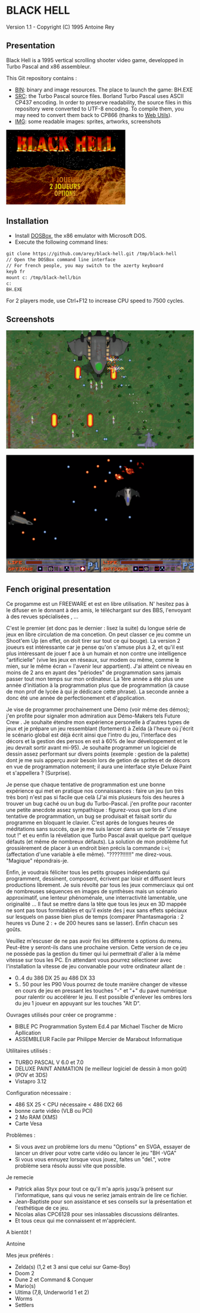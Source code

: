 BLACK HELL
==========
Version 1.1  - Copyright (C) 1995 Antoine Rey



Presentation
------------

Black Hell is a 1995 vertical scrolling shooter video game, developped in Turbo Pascal and x86 assembleur.

This Git repository contains :
 - [BIN](BIN): binary and image resources. The place to launch the game: BH.EXE
 - [SRC](SRC): the Turbo Pascal source files. Borland Turbo Pascal uses ASCII CP437 encoding. 
 In order to preserve readability, the source files in this repository were converted to UTF-8 encoding.
 To compile them, you may need to convert them back to CP866 (thanks to [Web Utils](http://www.webutils.pl/Charset-Converter)).
 - [IMG](IMG): some readable images: sprites, artworks, screenshots
 
 
![Black Hell main menu](IMG/BH01.png?raw=true)


Installation
-------------

- Install [DOSBox](https://www.dosbox.com/), the x86 emulator with Microsoft DOS.
- Execute the following command lines:
```
git clone https://github.com/arey/black-hell.git /tmp/black-hell
// Open the DOSBox command line interface 
// For french people, you may switch to the azerty keyboard
keyb fr
mount c: /tmp/black-hell/bin
c:
BH.EXE
```

For 2 players mode, use Ctrl+F12 to increase CPU speed to 7500 cycles.


Screenshots
-----------

![Solo player mode](IMG/SCREENSHOT1P.png?raw=true)

![2 players mode](IMG/SCREENSHOT2P.png?raw=true)

Fench original presentation
---------------------------

Ce progamme est un FREEWARE et est en libre utilisation.
N' hesitez pas à le difuser en le donnant à des amis, le téléchargant sur des BBS, l'envoyant à des revues spécialisées , ... 

C'est le premier (et donc pas le dernier : lisez la suite) du longue série  de jeux en libre circulation de ma concetion.
On peut classer ce jeu comme un  Shoot'em Up (en effet, on doit tirer sur tout ce qui bouge).
La version 2 joueurs est intéressante car je pense qu'on s'amuse plus à 2, et qu'il est  plus intéressant de jouer f
ace à un humain et non contre une intelligence "artificielle" (vive les jeux en réseaux, sur modem ou même, comme le mien,
sur le même écran = l'avenir leur appartient).
J'ai atteint ce niveau en  moins de 2 ans en ayant des "périodes" de programmation sans jamais passer tout mon temps 
sur mon ordinateur. La 1ère année a été plus une année d'initiation à la programmation plus que de programmation 
(à cause de mon  prof de lycée à qui je dédicace cette phrase). La seconde annèe a donc été  une annèe de perfectionement 
et d'application.

Je vise de programmer prochainement une Démo (voir même des démos); j'en profite pour signaler mon admiration aux 
Démo-Makers tels Future Crew . 
Je souhaite étendre mon expérience personelle à d'autres types de jeux et je prépare un jeu ressemblant (fortement) 
à Zelda (à l'heure où j'écrit le  scénario global est déjà écrit ainsi que l'intro du jeu, l'interface des 
décors et la gestion des persos en est à 60% de leur développement et le jeu devrait sortir avant mi-95).
Je souhaite programmer un logiciel de dessin assez performant sur divers points (exemple : gestion de la palette) 
dont je me suis apperçu avoir besoin lors de getion de sprites et de décors en vue de programmation notement; 
il aura une interface style Deluxe Paint et s'appellera  ? (Surprise). 

Je pense que chaque tentative de programmation est une bonne expérience qui met en pratique nos connaissances : 
faire un jeu (un très très bon)  n'est pas si facile que celà (J'ai mis plusieurs fois des heures à trouver
un bug caché ou un bug du Turbo-Pascal. j'en profite pour raconter une  petite anecdote assez sympathique : 
figurez-vous que lors d'une tentative de programmation, un bug se produisait et faisait sortir du programme en 
bloquant le clavier. C'est après de longues heures de méditations sans succés, que je me suis lancer dans un sorte 
de "J'essaye tout !" et eu enfin la révélation que Turbo Pascal avait quelque part quelque défauts
(et même de nombreux défauts). La solution de  mon problème fut grossièrement de placer à un endroit bien précis 
la commande i:=i; (affectation d'une variable à elle même). "?????!!!!!!"  me direz-vous. "Magique" répondrais-je.

Enfin, je voudrais féliciter tous les petits groupes indépendants qui programment, dessinent, composent, écrivent 
par loisir et diffusent leurs  productions librement. Je suis révolté par tous les jeux commerciaux qui
ont de nombreuses séquences en images de synthèses mais un scénario approximatif, une lenteur phénoménale, 
une interractivité lamentable, une originalité ...
Il faut se mettre dans la tête que tous les jeux en 3D mappée ne sont pas tous formidables et qu'il existe des j
eux sans effets spéciaux sur lesquels  on passe bien plus de temps 
(comparer Phantasmagoria : 2 heures vs Dune 2 : + de 200 heures sans se lasser). Enfin chacun ses goûts. 

Veuillez m'escuser de ne pas avoir fini les différente s options du menu.
Peut-être y seront-ils dans une prochaine version. Cette version de ce jeu ne possède pas la gestion du timer qui lui 
permettrait d'aller à la même vitesse sur tous les PC. En attendant vous pourrez sélectioner avec l'installation la
vitesse de jeu convanable pour votre ordinateur allant de :
- 0..4 du 386 DX 25  au 486 DX 33
- 5.. 50 pour les P90
Vous pourrez de toute manière changer de vitesse en cours de jeu en pressant les touches "-" et "+" du pavé numérique 
pour ralentir ou accélérer le jeu.  Il est possible d'enlever les ombres lors du jeu 1 joueur en appuyant 
sur les touches "Alt D". 

Ouvrages utilisés pour créer ce programme :
- BIBLE PC Programmation System Ed.4 par Michael Tischer de Micro Apllication 
- ASSEMBLEUR Facile  par Philippe Mercier de Marabout Informatique

Utilitaires utilisés :
- TURBO PASCAL V 6.0 et 7.0
- DELUXE PAINT ANIMATION (le meilleur logiciel de dessin à mon goût)
- (POV et 3DS)
- Vistapro 3.12

Configuration nécessaire :
-  486 SX 25 < CPU nécessaire < 486 DX2 66 
-  bonne carte vidéo (VLB ou PCI)
-  2 Mo RAM (XMS)
-  Carte Vesa


Problèmes :
- Si vous avez un problème lors du menu "Options" en SVGA, essayer de lancer un driver pour votre carte vidéo ou lancer le jeu "BH -VGA" 
- Si vous vous ennuyez lorsque vous jouez, faites un "del.", votre problème sera résolu aussi vite que possible.

Je remecie 
- Patrick alias Styx pour tout ce qu'il m'a apris jusqu'à présent sur l'informatique, sans qui vous ne seriez jamais 
entrain de lire ce fichier.
- Jean-Baptiste pour son assistance et ses conseils sur la présentation et l'esthétique de ce jeu.
- Nicolas alias CPC6128 pour ses inlassables discussions délirantes.
- Et tous ceux qui me connaissent et m'apprécient.

A bientôt !

Antoine


Mes jeux préférés :
- Zelda(s)  (1,2 et 3 ansi que celui sur Game-Boy)
- Doom 2
- Dune 2 et Command & Conquer 
- Mario(s)
- Ultima (7,8, Underworld 1 et 2) 
- Worms
- Settlers
